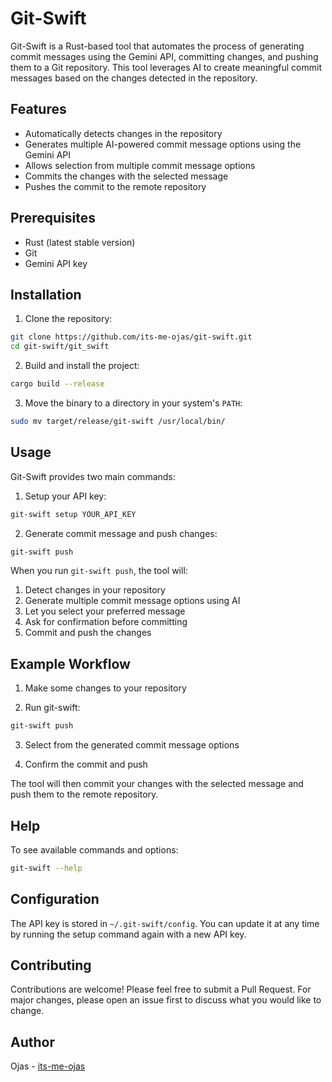 # Git-Swift

Git-Swift is a Rust-based tool that automates the process of generating commit messages using the Gemini API, committing changes, and pushing them to a Git repository. This tool leverages AI to create meaningful commit messages based on the changes detected in the repository.

## Features

- Automatically detects changes in the repository
- Generates multiple AI-powered commit message options using the Gemini API
- Allows selection from multiple commit message options
- Commits the changes with the selected message
- Pushes the commit to the remote repository

## Prerequisites

- Rust (latest stable version)
- Git
- Gemini API key

## Installation

1. Clone the repository:
```sh
git clone https://github.com/its-me-ojas/git-swift.git
cd git-swift/git_swift
```

2. Build and install the project:
```sh
cargo build --release
```

3. Move the binary to a directory in your system's `PATH`:
```sh
sudo mv target/release/git-swift /usr/local/bin/
```

## Usage

Git-Swift provides two main commands:

1. Setup your API key:
```sh
git-swift setup YOUR_API_KEY
```

2. Generate commit message and push changes:
```sh
git-swift push
```

When you run `git-swift push`, the tool will:
1. Detect changes in your repository
2. Generate multiple commit message options using AI
3. Let you select your preferred message
4. Ask for confirmation before committing
5. Commit and push the changes

## Example Workflow

1. Make some changes to your repository

2. Run git-swift:
```sh
git-swift push
```

3. Select from the generated commit message options

4. Confirm the commit and push

The tool will then commit your changes with the selected message and push them to the remote repository.

## Help

To see available commands and options:
```sh
git-swift --help
```

## Configuration

The API key is stored in `~/.git-swift/config`. You can update it at any time by running the setup command again with a new API key.

## Contributing

Contributions are welcome! Please feel free to submit a Pull Request. For major changes, please open an issue first to discuss what you would like to change.

## Author

Ojas - [its-me-ojas](https://github.com/its-me-ojas)
